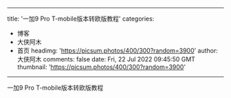 
---
title: '一加9 Pro T-mobile版本转欧版教程'
categories: 
 - 博客
 - 大侠阿木
 - 首页
headimg: 'https://picsum.photos/400/300?random=3900'
author: 大侠阿木
comments: false
date: Fri, 22 Jul 2022 09:45:50 GMT
thumbnail: 'https://picsum.photos/400/300?random=3900'
---

<div>   
一加9 Pro T-mobile版本转欧版教程  
</div>
            